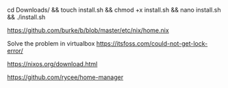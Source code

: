 

cd Downloads/ && touch install.sh && chmod +x install.sh && nano install.sh && ./install.sh


https://github.com/burke/b/blob/master/etc/nix/home.nix

Solve the problem in virtualbox 
https://itsfoss.com/could-not-get-lock-error/


https://nixos.org/download.html

https://github.com/rycee/home-manager
